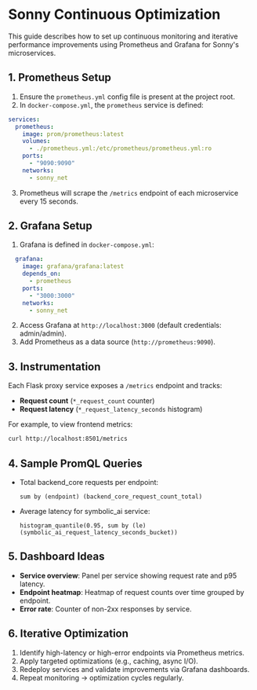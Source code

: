 # Sonny Continuous Optimization

This guide describes how to set up continuous monitoring and iterative performance improvements using Prometheus and Grafana for Sonny's microservices.

## 1. Prometheus Setup

1. Ensure the `prometheus.yml` config file is present at the project root.
2. In `docker-compose.yml`, the `prometheus` service is defined:

```yaml
services:
  prometheus:
    image: prom/prometheus:latest
    volumes:
      - ./prometheus.yml:/etc/prometheus/prometheus.yml:ro
    ports:
      - "9090:9090"
    networks:
      - sonny_net
```

3. Prometheus will scrape the `/metrics` endpoint of each microservice every 15 seconds.

## 2. Grafana Setup

1. Grafana is defined in `docker-compose.yml`:

```yaml
  grafana:
    image: grafana/grafana:latest
    depends_on:
      - prometheus
    ports:
      - "3000:3000"
    networks:
      - sonny_net
```

2. Access Grafana at `http://localhost:3000` (default credentials: admin/admin).
3. Add Prometheus as a data source (`http://prometheus:9090`).

## 3. Instrumentation

Each Flask proxy service exposes a `/metrics` endpoint and tracks:
- **Request count** (`*_request_count` counter)
- **Request latency** (`*_request_latency_seconds` histogram)

For example, to view frontend metrics:
```bash
curl http://localhost:8501/metrics
```

## 4. Sample PromQL Queries

- Total backend_core requests per endpoint:
  ```promql
  sum by (endpoint) (backend_core_request_count_total)
  ```
- Average latency for symbolic_ai service:
  ```promql
  histogram_quantile(0.95, sum by (le) (symbolic_ai_request_latency_seconds_bucket))
  ```

## 5. Dashboard Ideas

- **Service overview**: Panel per service showing request rate and p95 latency.
- **Endpoint heatmap**: Heatmap of request counts over time grouped by endpoint.
- **Error rate**: Counter of non-2xx responses by service.

## 6. Iterative Optimization

1. Identify high-latency or high-error endpoints via Prometheus metrics.
2. Apply targeted optimizations (e.g., caching, async I/O).
3. Redeploy services and validate improvements via Grafana dashboards.
4. Repeat monitoring → optimization cycles regularly.